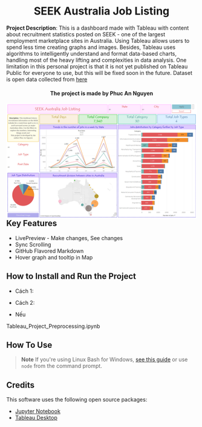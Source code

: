 <h1 align="center">
  SEEK Australia Job Listing
</h1>

**Project Description**: This is a dashboard made with Tableau with content about recruitment statistics posted on SEEK - one of the largest employment marketplace sites in Australia. Using Tableau allows users to spend less time creating graphs and images. Besides, Tableau uses algorithms to intelligently understand and format data-based charts, handling most of the heavy lifting and complexities in data analysis. One limitation in this personal project is that it is not yet published on Tableau Public for everyone to use, but this will be fixed soon in the future.
Dataset is open data collected from [here](https://data.world/promptcloud/30000-job-postings-from-seek-australia)

<h4 align="center">The project is made by Phuc An Nguyen</h4>

<img src="Tableau Dashboard.png"
     style="float: left; margin-right: 10px;" />

## Key Features

* LivePreview - Make changes, See changes
* Sync Scrolling
* GitHub Flavored Markdown  
* Hover graph and tooltip in Map


## How to Install and Run the Project
- Cách 1: 

- Cách 2:
+ Nếu

Tableau_Project_Preprocessing.ipynb

## How To Use



> **Note**
> If you're using Linux Bash for Windows, [see this guide](https://www.howtogeek.com/261575/how-to-run-graphical-linux-desktop-applications-from-windows-10s-bash-shell/) or use `node` from the command prompt.

## Credits

This software uses the following open source packages:

- [Jupyter Notebook](https://jupyter.org/)
- [Tableau Desktop](https://www.tableau.com/products/desktop)
